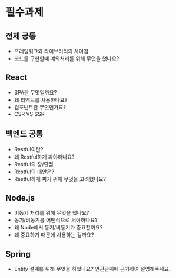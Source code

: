 # 필수과제

## 전체 공통

- 프레임워크와 라이브러리의 차이점
- 코드를 구현할때 예외처리를 위해 무엇을 했나요?

## React

- SPA란 무엇일까요?
- 왜 리액트를 사용하나요?
- 컴포넌트란 무엇인가요?
- CSR VS SSR

## 백엔드 공통

- Restful이란?
- 왜 Restful하게 짜야하나요?
- Restful의 장/단점
- Restful의 대안은?
- Restful하게 짜기 위해 무엇을 고려했나요?

## Node.js

- 비동기 처리를 위해 무엇을 했나요?
- 동기/비동기를 어떤식으로 써야하나요?
- 왜 Node에서 동기/비동기가 중요할까요?
- 왜 중요하기 때문에 사용하는 걸까요?

## Spring

- Entity 설계를 위해 무엇을 하였나요? 연관관계에 근거하여 설명해주세요.
